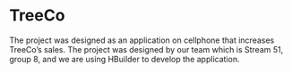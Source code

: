 TreeCo
======
The project was designed as an application on cellphone that increases TreeCo’s sales. 
The project was designed by our team which is Stream 51, group 8, and we are using HBuilder to develop the application.
